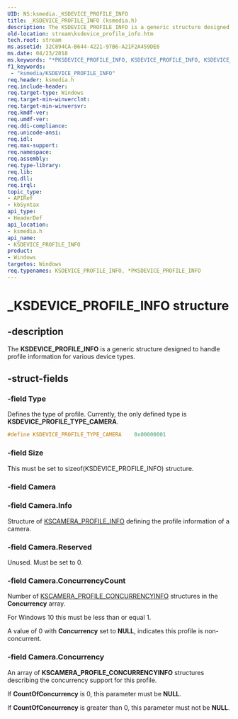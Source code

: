```yaml
---
UID: NS:ksmedia._KSDEVICE_PROFILE_INFO
title: _KSDEVICE_PROFILE_INFO (ksmedia.h)
description: The KSDEVICE_PROFILE_INFO is a generic structure designed to handle profile information for various device types.
old-location: stream\ksdevice_profile_info.htm
tech.root: stream
ms.assetid: 32C894CA-B644-4221-97B6-A21F2A459DE6
ms.date: 04/23/2018
ms.keywords: "*PKSDEVICE_PROFILE_INFO, KSDEVICE_PROFILE_INFO, KSDEVICE_PROFILE_INFO structure [Streaming Media Devices], PKSDEVICE_PROFILE_INFO, PKSDEVICE_PROFILE_INFO structure pointer [Streaming Media Devices], _KSDEVICE_PROFILE_INFO, ksmedia/KSDEVICE_PROFILE_INFO, ksmedia/PKSDEVICE_PROFILE_INFO, stream.ksdevice_profile_info"
f1_keywords:
 - "ksmedia/KSDEVICE_PROFILE_INFO"
req.header: ksmedia.h
req.include-header: 
req.target-type: Windows
req.target-min-winverclnt: 
req.target-min-winversvr: 
req.kmdf-ver: 
req.umdf-ver: 
req.ddi-compliance: 
req.unicode-ansi: 
req.idl: 
req.max-support: 
req.namespace: 
req.assembly: 
req.type-library: 
req.lib: 
req.dll: 
req.irql: 
topic_type:
- APIRef
- kbSyntax
api_type:
- HeaderDef
api_location:
- ksmedia.h
api_name:
- KSDEVICE_PROFILE_INFO
product:
- Windows
targetos: Windows
req.typenames: KSDEVICE_PROFILE_INFO, *PKSDEVICE_PROFILE_INFO
---
```


# _KSDEVICE_PROFILE_INFO structure

## -description

The **KSDEVICE_PROFILE_INFO** is a generic structure designed to handle profile information for various device types.

## -struct-fields

### -field Type

Defines the type of profile. Currently, the only defined type is **KSDEVICE_PROFILE_TYPE_CAMERA**.

```cpp
#define KSDEVICE_PROFILE_TYPE_CAMERA    0x00000001
```

### -field Size

This must be set to sizeof(KSDEVICE_PROFILE_INFO) structure.

### -field Camera

### -field Camera.Info

Structure of [KSCAMERA_PROFILE_INFO](https://docs.microsoft.com/windows-hardware/drivers/ddi/ksmedia/ns-ksmedia-_kscamera_profile_info) defining the profile information of a camera.

### -field Camera.Reserved

Unused.  Must be set to 0.

### -field Camera.ConcurrencyCount

Number of [KSCAMERA_PROFILE_CONCURRENCYINFO](https://docs.microsoft.com/windows-hardware/drivers/ddi/ksmedia/ns-ksmedia-_kscamera_profile_concurrencyinfo) structures in the **Concurrency** array.

For Windows 10 this must be less than or equal 1.

A value of 0 with **Concurrency** set to **NULL**, indicates this profile is non-concurrent.

### -field Camera.Concurrency

An array of **KSCAMERA_PROFILE_CONCURRENCYINFO** structures describing the concurrency support for this profile.

If **CountOfConcurrency** is 0, this parameter must be **NULL**.

If **CountOfConcurrency** is greater than 0, this parameter must not be **NULL**.
